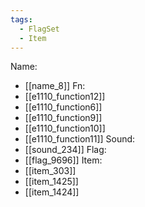 ```yaml
---
tags:
  - FlagSet
  - Item
---
```

Name:
- [[name_8]]
Fn:
- [[e1110_function12]]
- [[e1110_function6]]
- [[e1110_function9]]
- [[e1110_function10]]
- [[e1110_function11]]
Sound:
- [[sound_234]]
Flag:
- [[flag_9696]]
Item:
- [[item_303]]
- [[item_1425]]
- [[item_1424]]
